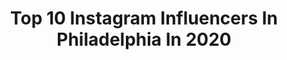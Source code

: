 ---
title: Top 10 Instagram Influencers In Philadelphia In 2020
description: >-
  Find top Instagram influencers in Philadelphia in 2020. Most popular hashtags: #rdbabe #ootd #ad #altgirls.
platform: Instagram
profiles:
  - username: "pilot.drew"
    fullname: >-
      Andrew, First Officer
    location: "United States"
    followers: 129235
    engagement: 730
    commentsToLikes: 0.029701
    avatar: "https://scontent-ams4-1.cdninstagram.com/v/t51.2885-19/s320x320/61150929_556821538058931_5807833620089405440_n.jpg?_nc_ht=scontent-ams4-1.cdninstagram.com&_nc_ohc=KdDqh92q7scAX9Bil0K&oh=3d4d15322babb334a94474752bcb3151&oe=5EBA8505"
    verified: false
    hashtags: "#tailtuesday, #colehaanpaidpartner, #sponsored, #fighttheburn"
  - username: "alyssarisley"
    fullname: >-
      🦋𝔸 𝕃 𝕐 𝕊 𝕊 𝔸 📷
    location: "United States"
    followers: 60486
    engagement: 664
    commentsToLikes: 0.037608
    avatar: "https://scontent-amt2-1.cdninstagram.com/v/t51.2885-19/s320x320/92053487_580462729220931_1215827871956729856_n.jpg?_nc_ht=scontent-amt2-1.cdninstagram.com&_nc_ohc=SBBxFNMmllgAX-4KtmS&oh=6ef3fb66e0ca8263e70e5ef01701a0df&oe=5EB9DE55"
    verified: false
    hashtags: "#australiawearewithyou, #pureglitter, #miami, #irl"
  - username: "bnsvi_"
    fullname: >-
      Boston Scott
    location: "United States"
    followers: 76811
    engagement: 1363
    commentsToLikes: 0.027820
    avatar: "https://scontent-ams4-1.cdninstagram.com/v/t51.2885-19/s320x320/69817580_1261809290646240_7114453359767060480_n.jpg?_nc_ht=scontent-ams4-1.cdninstagram.com&_nc_ohc=YJUTjy8tswQAX-wQBOo&oh=6cf44b8ac4358c9d1b111a50ecc8e5d3&oe=5EBA4458"
    verified: true
    hashtags: "#forward25, #doop, #keeppushing"
  - username: "ukiy0_"
    fullname: >-
      Sanniyah: Fashion Influencer
    location: "United States"
    followers: 8094
    engagement: 915
    commentsToLikes: 0.134129
    avatar: "https://scontent-ssn1-1.cdninstagram.com/v/t51.2885-19/s320x320/90092225_254646645552806_3107329025278738432_n.jpg?_nc_ht=scontent-ssn1-1.cdninstagram.com&_nc_ohc=XTiJ1lrQPxkAX9bZlTe&oh=4adc07ecd9b9bead2f149ed3849cba04&oe=5EA6943C"
    verified: false
    hashtags: "#gothaesthetic, #takecareofyourskin, #skincarereview, #nastygalsdoitbetter"
  - username: "genardavery"
    fullname: >-
      Genard Avery
    location: "United States"
    followers: 24687
    engagement: 1083
    commentsToLikes: 0.029544
    avatar: "https://scontent-ams4-1.cdninstagram.com/v/t51.2885-19/s320x320/77428522_796064080847126_1108158986080747520_n.jpg?_nc_ht=scontent-ams4-1.cdninstagram.com&_nc_ohc=9Wda2J_ELh8AX85jDPf&oh=174f83e1eb72bfdb7567ce23aaedc5d8&oe=5EB76F84"
    verified: true
    hashtags: "#dawgpound"
  - username: "modernday_areanna"
    fullname: >-
      areanna polter🌻
    location: "United States"
    followers: 33810
    engagement: 341
    commentsToLikes: 0.246706
    avatar: "https://scontent-lhr8-1.cdninstagram.com/v/t51.2885-19/s320x320/92095897_2481172191988957_4798259951816409088_n.jpg?_nc_ht=scontent-lhr8-1.cdninstagram.com&_nc_ohc=NI0WQE1iC-0AX8fIHrS&oh=c8ec4148f09e98a5781c9b625ffce302&oe=5EB9488D"
    verified: false
    hashtags: "#diyhomedecor, #quarantinefashion, #workoutinstyle, #momlife"
  - username: "jjarcega_22"
    fullname: >-
      J.J. Arcega-whiteside
    location: "United States"
    followers: 54756
    engagement: 1474
    commentsToLikes: 0.022203
    avatar: "https://scontent-lhr8-1.cdninstagram.com/v/t51.2885-19/s320x320/60242588_663693984091993_7264648851439484928_n.jpg?_nc_ht=scontent-lhr8-1.cdninstagram.com&_nc_ohc=4CokOxqXrd0AX89OX_Z&oh=1134a0b4e8885ffab7bd1f901a234c11&oe=5EBA9F06"
    verified: true
    hashtags: "#whodoyoucollect, #blessed, #flyeaglesfly, #businesstrip"
  - username: "bunch.ofbs"
    fullname: >-
      Becca Scholes I Bunch of BS
    location: "United States"
    followers: 10407
    engagement: 700
    commentsToLikes: 0.163115
    avatar: "https://scontent-atl3-1.cdninstagram.com/v/t51.2885-19/s320x320/85184823_801892470295447_383321063754301440_n.jpg?_nc_ht=scontent-atl3-1.cdninstagram.com&_nc_ohc=yFmUMI3kq2wAX-xbsS8&oh=1dfbe928a5569bbeec4140343964f6e2&oe=5EB9DE09"
    verified: false
    hashtags: "#sponsored, #fabletics, #affordablefashion, #targetstyle"
  - username: "justinperryreed"
    fullname: >-
      Everybody ❤️’s Justin
    location: "United States"
    followers: 15567
    engagement: 719
    commentsToLikes: 0.053576
    avatar: "https://scontent-lhr8-1.cdninstagram.com/v/t51.2885-19/s320x320/61856783_312668126303557_6175533170528616448_n.jpg?_nc_ht=scontent-lhr8-1.cdninstagram.com&_nc_ohc=JOZUL3lWf_sAX_6lIoM&oh=79d4f8c8db5bb30ea5582d9313aea342&oe=5EBBE31C"
    verified: false
    hashtags: ""
  - username: "nelsonagholor"
    fullname: >-
      Nelson Agholor
    location: "United States"
    followers: 299268
    engagement: 611
    commentsToLikes: 0.021492
    avatar: "https://scontent-ams4-1.cdninstagram.com/v/t51.2885-19/s320x320/61501310_934614823536976_6539065095157186560_n.jpg?_nc_ht=scontent-ams4-1.cdninstagram.com&_nc_ohc=udm0yfSl1PkAX93CYO2&oh=e626062dc274ee3986f351bdca24514e&oe=5EA1E0E2"
    verified: true
    hashtags: "#wheninrhone, #wheninrh, #mlkday, #supercoralplay"
---